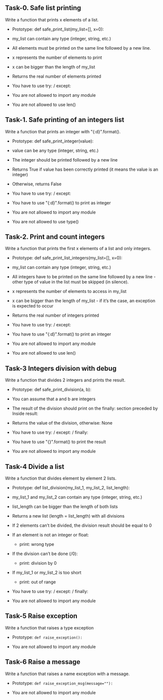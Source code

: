 ## Task-0. Safe list printing

Write a function that prints x elements of a list.

 - Prototype: def safe_print_list(my_list=[], x=0):

 - my_list can contain any type (integer, string, etc.)

 - All elements must be printed on the same line followed by a new line.

 - x represents the number of elements to print

 - x can be bigger than the length of my_list

 - Returns the real number of elements printed

 - You have to use try: / except:

 - You are not allowed to import any module

 - You are not allowed to use len()


## Task-1. Safe printing of an integers list

Write a function that prints an integer with "{:d}".format().

 - Prototype: def safe_print_integer(value):

 - value can be any type (integer, string, etc.)

 - The integer should be printed followed by a new line

 - Returns True if value has been correctly printed (it means the value is an integer)

 - Otherwise, returns False

 - You have to use try: / except:

 - You have to use "{:d}".format() to print as integer

 - You are not allowed to import any module

 - You are not allowed to use type()


## Task-2. Print and count integers	

Write a function that prints the first x elements of a list and only integers.

 - Prototype: def safe_print_list_integers(my_list=[], x=0):

 - my_list can contain any type (integer, string, etc.)

 - All integers have to be printed on the same line followed by a new line - other type of value in the list must be skipped (in silence).

 - x represents the number of elements to access in my_list

 - x can be bigger than the length of my_list - if it’s the case, an exception is expected to occur

 - Returns the real number of integers printed

 - You have to use try: / except:

 - You have to use "{:d}".format() to print an integer

 - You are not allowed to import any module

 - You are not allowed to use len()


## Task-3 Integers division with debug

Write a function that divides 2 integers and prints the result.

 - Prototype: def safe_print_division(a, b):

 - You can assume that a and b are integers

 - The result of the division should print on the finally: section preceded by Inside result:

 - Returns the value of the division, otherwise: None

 - You have to use try: / except: / finally:

 - You have to use "{}".format() to print the result

 - You are not allowed to import any module


## Task-4 Divide a list

Write a function that divides element by element 2 lists.

 - Prototype: def list_division(my_list_1, my_list_2, list_length):

 - my_list_1 and my_list_2 can contain any type (integer, string, etc.)

 - list_length can be bigger than the length of both lists

 - Returns a new list (length = list_length) with all divisions

 - If 2 elements can’t be divided, the division result should be equal to 0

 - If an element is not an integer or float:

	- print: wrong type

 - If the division can’t be done (/0):

	- print: division by 0

 - If my_list_1 or my_list_2 is too short

	- print: out of range

 - You have to use try: / except: / finally:

 - You are not allowed to import any module


## Task-5 Raise exception

Write a function that raises a type exception

 - Prototype: `def raise_exception():`

 - You are not allowed to import any module


## Task-6 Raise a message

Write a function that raises a name exception with a message.

 - Prototype: `def raise_exception_msg(message=""):`

 - You are not allowed to import any module
